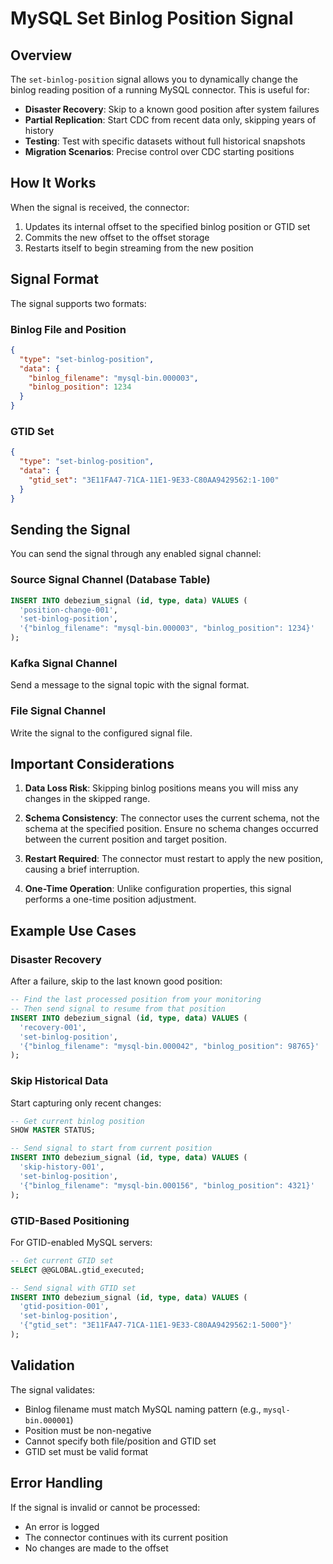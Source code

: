 # MySQL Set Binlog Position Signal

## Overview

The `set-binlog-position` signal allows you to dynamically change the binlog reading position of a running MySQL connector. This is useful for:

- **Disaster Recovery**: Skip to a known good position after system failures
- **Partial Replication**: Start CDC from recent data only, skipping years of history
- **Testing**: Test with specific datasets without full historical snapshots
- **Migration Scenarios**: Precise control over CDC starting positions

## How It Works

When the signal is received, the connector:
1. Updates its internal offset to the specified binlog position or GTID set
2. Commits the new offset to the offset storage
3. Restarts itself to begin streaming from the new position

## Signal Format

The signal supports two formats:

### Binlog File and Position

```json
{
  "type": "set-binlog-position",
  "data": {
    "binlog_filename": "mysql-bin.000003",
    "binlog_position": 1234
  }
}
```

### GTID Set

```json
{
  "type": "set-binlog-position",
  "data": {
    "gtid_set": "3E11FA47-71CA-11E1-9E33-C80AA9429562:1-100"
  }
}
```

## Sending the Signal

You can send the signal through any enabled signal channel:

### Source Signal Channel (Database Table)

```sql
INSERT INTO debezium_signal (id, type, data) VALUES (
  'position-change-001',
  'set-binlog-position',
  '{"binlog_filename": "mysql-bin.000003", "binlog_position": 1234}'
);
```

### Kafka Signal Channel

Send a message to the signal topic with the signal format.

### File Signal Channel

Write the signal to the configured signal file.

## Important Considerations

1. **Data Loss Risk**: Skipping binlog positions means you will miss any changes in the skipped range.

2. **Schema Consistency**: The connector uses the current schema, not the schema at the specified position. Ensure no schema changes occurred between the current position and target position.

3. **Restart Required**: The connector must restart to apply the new position, causing a brief interruption.

4. **One-Time Operation**: Unlike configuration properties, this signal performs a one-time position adjustment.

## Example Use Cases

### Disaster Recovery

After a failure, skip to the last known good position:

```sql
-- Find the last processed position from your monitoring
-- Then send signal to resume from that position
INSERT INTO debezium_signal (id, type, data) VALUES (
  'recovery-001',
  'set-binlog-position',
  '{"binlog_filename": "mysql-bin.000042", "binlog_position": 98765}'
);
```

### Skip Historical Data

Start capturing only recent changes:

```sql
-- Get current binlog position
SHOW MASTER STATUS;

-- Send signal to start from current position
INSERT INTO debezium_signal (id, type, data) VALUES (
  'skip-history-001',
  'set-binlog-position',
  '{"binlog_filename": "mysql-bin.000156", "binlog_position": 4321}'
);
```

### GTID-Based Positioning

For GTID-enabled MySQL servers:

```sql
-- Get current GTID set
SELECT @@GLOBAL.gtid_executed;

-- Send signal with GTID set
INSERT INTO debezium_signal (id, type, data) VALUES (
  'gtid-position-001',
  'set-binlog-position',
  '{"gtid_set": "3E11FA47-71CA-11E1-9E33-C80AA9429562:1-5000"}'
);
```

## Validation

The signal validates:
- Binlog filename must match MySQL naming pattern (e.g., `mysql-bin.000001`)
- Position must be non-negative
- Cannot specify both file/position and GTID set
- GTID set must be valid format

## Error Handling

If the signal is invalid or cannot be processed:
- An error is logged
- The connector continues with its current position
- No changes are made to the offset
